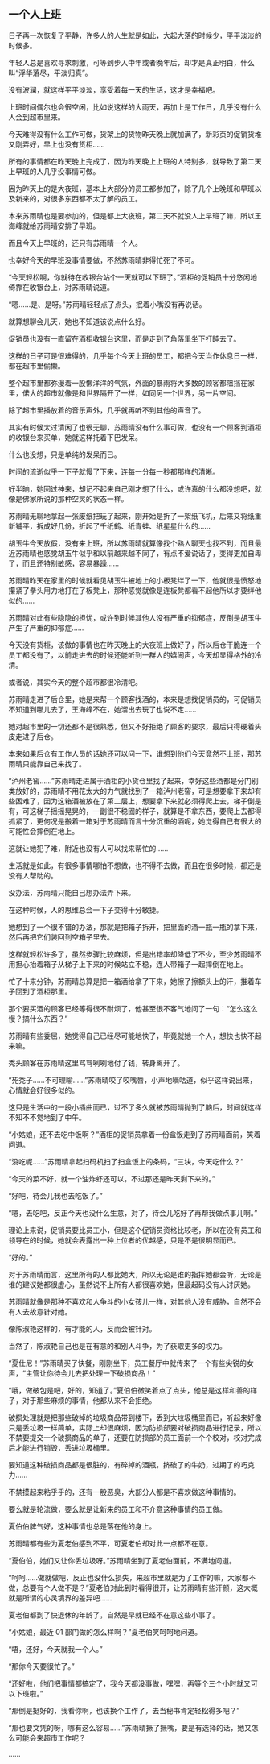 ## 一个人上班

日子再一次恢复了平静，许多人的人生就是如此，大起大落的时候少，平平淡淡的时候多。

年轻人总是喜欢寻求刺激，可等到步入中年或者晚年后，却才是真正明白，什么叫“浮华落尽，平淡归真”。

没有波澜，就这样平平淡淡，享受着每一天的生活，这才是幸福吧。

上班时间偶尔也会很空闲，比如说这样的大雨天，再加上是工作日，几乎没有什么人会到超市里来。

今天难得没有什么工作可做，货架上的货物昨天晚上就加满了，新彩页的促销货堆又刚弄好，早上也没有货柜……

所有的事情都在昨天晚上完成了，因为昨天晚上上班的人特别多，就导致了第二天上早班的人几乎没事情可做。

因为昨天上的是大夜班，基本上大部分的员工都参加了，除了几个上晚班和早班以及新来的，对很多东西都不太了解的员工。

本来苏雨晴也是要参加的，但是都上大夜班，第二天不就没人上早班了嘛，所以王海峰就给苏雨晴安排了早班。

而且今天上早班的，还只有苏雨晴一个人。

也幸好今天的早班没事情要做，不然苏雨晴非得忙死了不可。

“今天轻松啊，你就待在收银台站个一天就可以下班了。”酒柜的促销员十分悠闲地倚靠在收银台上，对苏雨晴说道。

“嗯……是、是呀。”苏雨晴轻轻点了点头，抿着小嘴没有再说话。

就算想聊会儿天，她也不知道该说点什么好。

促销员也没有一直留在酒柜收银台这里，而是走到了角落里坐下打盹去了。

这样的日子可是很难得的，几乎每个今天上班的员工，都把今天当作休息日一样，都在超市里偷懒。

整个超市里都弥漫着一股懒洋洋的气氛，外面的暴雨将大多数的顾客都阻挡在家里，偌大的超市就像是和世界隔开了一样，如同另一个世界，另一片空间。

除了超市里播放着的音乐声外，几乎就再听不到其他的声音了。

其实有时候太过清闲了也很无聊，苏雨晴没有什么事可做，也没有一个顾客到酒柜的收银台来买单，她就这样托着下巴发呆。

什么也没想，只是单纯的发呆而已。

时间的流逝似乎一下子就慢了下来，连每一分每一秒都那样的清晰。

好半晌，她回过神来，却记不起来自己刚才想了什么，或许真的什么都没想吧，就像是佛家所说的那种空灵的状态一样。

苏雨晴无聊地拿起一张废纸把玩了起来，刚开始是折了一架纸飞机，后来又将纸重新铺平，拆成好几份，折起了千纸鹤、纸青蛙、纸星星什么的……

胡玉牛今天放假，没有来上班，所以苏雨晴就算像找个熟人聊天也找不到，而且最近苏雨晴也感觉胡玉牛似乎和以前越来越不同了，有点不爱说话了，变得更加自卑了，而且还特别敏感，容易暴躁……

苏雨晴昨天在家里的时候就看见胡玉牛被地上的小板凳绊了一下，他就很是愤怒地攥紧了拳头用力地打在了板凳上，那种感觉就像是连板凳都看不起他所以才要绊他似的……

苏雨晴对此有些隐隐的担忧，或许到时候其他人没有严重的抑郁症，反倒是胡玉牛产生了严重的抑郁症……

今天没有货柜，该做的事情也在昨天晚上的大夜班上做好了，所以后仓干脆连一个员工都没有了，以前走进去的时候还能听到一群人的嬉闹声，今天却显得格外的冷清。

或者说，其实今天的整个超市都很冷清吧。

苏雨晴走进了后仓里，她是来帮一个顾客找酒的，本来是想找促销员的，可促销员不知道到哪儿去了，王海峰不在，她溜出去玩了也说不定……

她对超市里的一切还都不是很熟悉，但又不好拒绝了顾客的要求，最后只得硬着头皮走进了后仓。

本来如果后仓有工作人员的话她还可以问一下，谁想到他们今天竟然不上班，那苏雨晴只能靠自己来找了。

“泸州老窖……”苏雨晴走进属于酒柜的小货仓里找了起来，幸好这些酒都是分门别类放好的，苏雨晴不用花太大的力气就找到了一箱泸州老窖，可是想要拿下来却有些困难了，因为这箱酒被放在了第二层上，想要拿下来就必须得爬上去，梯子倒是有，可这梯子摇摇晃晃的，一副很不稳固的样子，就算是不拿东西，要爬上去都得抓紧了，更何况是搬着一箱对于苏雨晴而言十分沉重的酒呢，她觉得自己有很大的可能性会摔倒在地上。

这就让她犯了难，附近也没有人可以找来帮忙的……

生活就是如此，有很多事情哪怕不想做，也不得不去做，而且在很多时候，都还是没有人帮助的。

没办法，苏雨晴只能自己想办法弄下来。

在这种时候，人的思维总会一下子变得十分敏捷。

她想到了一个很不错的办法，那就是把箱子拆开，把里面的酒一瓶一瓶的拿下来，然后再把它们装回到空箱子里去。

这样就轻松许多了，虽然步骤比较麻烦，但是出错率却降低了不少，至少苏雨晴不用担心抬着箱子从梯子上下来的时候站立不稳，连人带箱子一起摔倒在地上。

忙了十来分钟，苏雨晴总算是把一箱酒给拿了下来，她擦了擦额头上的汗，推着车子回到了酒柜那里。

那个要买酒的顾客已经等得很不耐烦了，他甚至很不客气地问了一句：“怎么这么慢？搞什么东西？”

苏雨晴有些委屈，她觉得自己已经尽可能地快了，毕竟就她一个人，想快也快不起来嘛。

秃头顾客在苏雨晴这里骂骂咧咧地付了钱，转身离开了。

“死秃子……不可理喻……”苏雨晴咬了咬嘴唇，小声地嘀咕道，似乎这样说出来，心情就会好很多似的。

这只是生活中的一段小插曲而已，过不了多久就被苏雨晴抛到了脑后，时间就这样不知不不觉地到了中午。

“小姑娘，还不去吃中饭啊？”酒柜的促销员拿着一份盒饭走到了苏雨晴面前，笑着问道。

“没吃呢……”苏雨晴拿起扫码机扫了扫盒饭上的条码，“三块，今天吃什么？”

“今天的菜不好，就一个油炸虾还可以，不过那还是昨天剩下来的。”

“好吧，待会儿我也去吃饭了。”

“嗯，去吃吧，反正今天也没什么生意，对了，待会儿吃好了再帮我做点事儿啊。”

理论上来说，促销员要比员工小，但是这个促销员资格比较老，所以在没有员工和领导在的时候，她就会表露出一种上位者的优越感，只是不是很明显而已。

“好的。”

对于苏雨晴而言，这里所有的人都比她大，所以无论是谁的指挥她都会听，无论是谁的建议她都很虚心，虽然说不上所有人都很喜欢她，但最起码没有人讨厌她。

苏雨晴就像是那种不喜欢和人争斗的小女孩儿一样，对其他人没有威胁，自然不会有人去故意针对她。

像陈淑艳这样的，有才能的人，反而会被针对。

当然了，陈淑艳自己也是在有意的和别人斗争，为了获取更多的权力。

“夏仕尼！”苏雨晴买了快餐，刚刚坐下，员工餐厅中就传来了一个有些尖锐的女声，“主管让你待会儿去把处理一下破损商品！”

“哦，做破包是吧，好的，知道了。”夏伯伯微笑着点了点头，他总是这样和善的样子，对于那些麻烦的事情，他都从来不会拒绝。

破损处理就是把那些破掉的垃圾商品带到楼下，丢到大垃圾桶里而已，听起来好像只是丢垃圾一样简单，实际上却很麻烦，因为防损部要对破损商品进行记录，所以不禁要提交一个破损商品的单子，还要在防损部的员工面前一个个校对，校对完成后才能进行销毁，丢进垃圾桶里。

要知道这种破损商品都是很脏的，有碎掉的酒瓶，挤破了的牛奶，过期了的巧克力……

不禁摸起来粘乎乎的，还有一股恶臭，大部分人都是不喜欢做这种事情的。

要么就是轮流做，要么就是让新来的员工和不介意这种事情的员工做。

夏伯伯脾气好，这种事情也总是落在他的身上。

苏雨晴都有些为夏老伯感到不平，可夏老伯却对此一点都不在意。

“夏伯伯，她们又让你丢垃圾呀。”苏雨晴坐到了夏老伯面前，不满地问道。

“呵呵……做就做吧，反正也没什么损失，来超市里就是为了工作的嘛，大家都不做，总要有个人做不是？”夏老伯对此到时看得很开，让苏雨晴有些汗颜，这大概就是所谓的心灵境界的差异吧……

夏老伯都到了快退休的年龄了，自然是早就已经不在意这些小事了。

“小姑娘，最近 01 部门做的怎么样啊？”夏老伯笑呵呵地问道。

“唔，还好，今天就我一个人。”

“那你今天要很忙了。”

“还好啦，他们把事情都搞定了，我今天都没事做，嘿嘿，再等个三个小时就又可以下班啦。”

“那倒是挺好的，我看你啊，也该换个工作了，去当秘书肯定轻松得多吧？”

“那也要文凭的呀，哪有这么容易……”苏雨晴撅了撅嘴，要是有选择的话，她又怎么可能会来超市工作呢？

……
